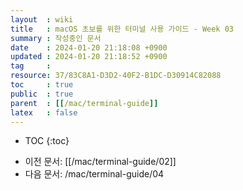 ```yaml
---
layout  : wiki
title   : macOS 초보를 위한 터미널 사용 가이드 - Week 03
summary : 작성중인 문서
date    : 2024-01-20 21:18:08 +0900
updated : 2024-01-20 21:18:52 +0900
tag     : 
resource: 37/83C8A1-D3D2-40F2-B1DC-D30914C82088
toc     : true
public  : true
parent  : [[/mac/terminal-guide]]
latex   : false
---
```

* TOC
{:toc}

- 이전 문서: [[/mac/terminal-guide/02]]
- 다음 문서: /mac/terminal-guide/04

# 
